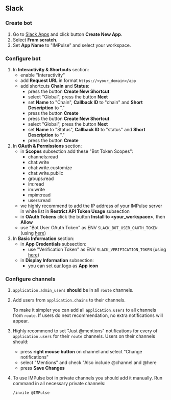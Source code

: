 ## Slack

### Create bot

1. Go to [Slack Apps](https://api.slack.com/apps) and click button **Create New App**.
2. Select **From scratch**.
3. Set **App Name** to "IMPulse" and select your workspace.

### Configure bot

1. In **Interactivity & Shortcuts** section:
    - enable "Interactivity"
    - add **Request URL** in format `https://<your_domain>/app`
    - add shortcuts **Chain** and **Status**:
        - press the button **Create New Shortcut**
        - select "Global", press the button **Next**
        - set **Name** to "Chain", **Callback ID** to "chain" and **Short Description** to "."
        - press the button **Create**
        - press the button **Create New Shortcut**
        - select "Global", press the button **Next**
        - set **Name** to "Status", **Callback ID** to "status" and **Short Description** to "."
        - press the button **Create**
2. In **OAuth & Permissions** section:
    - in **Scopes** subsection add these "Bot Token Scopes":
        - channels:read
        - chat:write
        - chat:write.customize
        - chat:write.public
        - groups:read
        - im:read
        - im:write
        - mpim:read
        - users:read
    - we highly recommend to add the IP address of your IMPulse server in white list in **Restrict API Token Usage** subsection
    - in **OAuth Tokens** click the button **Install to &lt;your_workspace&gt;**, then **Allow**
    - use "Bot User OAuth Token" as ENV `SLACK_BOT_USER_OAUTH_TOKEN` (using [here](impulse.md))
3. In **Basic Information** section:
    - in **App Credentials** subsection:
        - use "Verification Token" as ENV `SLACK_VERIFICATION_TOKEN` (using [here](impulse.md))
    - in **Display Information** subsection:
        - you can set [our logo](media/logo.png) as **App icon**

### Configure channels

1. `application.admin_users` **should** be in all `route` channels.
2. Add users from `application.chains` to their channels.

    To make it simpler you can add all `application.users` to all channels from `route`. If users do next recommendation, no extra notifications will appear.

3. Highly recommend to set "Just @mentions" notifications for every of `application.users` for their `route` channels. Users on their channels should:
    - press **right mouse button** on channel and select "Change notifications"
    - select "Mentions" and check "Also include @channel and @here
    - press **Save Changes**

4. To use IMPulse bot in private channels you should add it manually. Run command in all necessary private channels:
    ```
    /invite @IMPulse 
    ```
